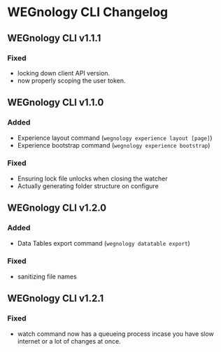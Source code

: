 # WEGnology CLI Changelog

## WEGnology CLI v1.1.1

### Fixed

* locking down client API version.
* now properly scoping the user token.

## WEGnology CLI v1.1.0

### Added

* Experience layout command (`wegnology experience layout [page]`)
* Experience bootstrap command (`wegnology experience bootstrap`)

### Fixed

* Ensuring lock file unlocks when closing the watcher
* Actually generating folder structure on configure

## WEGnology CLI v1.2.0

### Added

* Data Tables export command (`wegnology datatable export`)

### Fixed

* sanitizing file names

## WEGnology CLI v1.2.1

### Fixed

* watch command now has a queueing process incase you have slow internet or a lot of changes at once.
